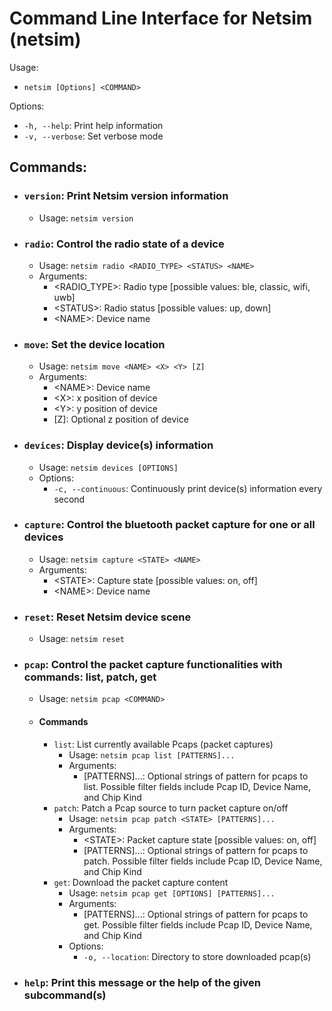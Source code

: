 # Command Line Interface for Netsim (netsim)

Usage:
* `netsim [Options] <COMMAND>`

Options:
* `-h, --help`:    Print help information
* `-v, --verbose`: Set verbose mode

## Commands:
* ### `version`:    Print Netsim version information
    * Usage: `netsim version`
* ### `radio`:      Control the radio state of a device
    * Usage: `netsim radio <RADIO_TYPE> <STATUS> <NAME>`
    * Arguments:
        * \<RADIO_TYPE\>:   Radio type [possible values: ble, classic, wifi, uwb]
        * \<STATUS\>:       Radio status [possible values: up, down]
        * \<NAME\>:         Device name
* ### `move`:       Set the device location
    * Usage: `netsim move <NAME> <X> <Y> [Z]`
    * Arguments:
        * \<NAME\>:         Device name
        * \<X\>:            x position of device
        * \<Y\>:            y position of device
        * [Z]:              Optional z position of device
* ### `devices`:    Display device(s) information
    * Usage: `netsim devices [OPTIONS]`
    * Options:
        * `-c, --continuous`:    Continuously print device(s) information every second
* ### `capture`:    Control the bluetooth packet capture for one or all devices
    * Usage: `netsim capture <STATE> <NAME>`
    * Arguments:
        * \<STATE\>:        Capture state [possible values: on, off]
        * \<NAME\>:         Device name
* ### `reset`:      Reset Netsim device scene
    * Usage: `netsim reset`
* ### `pcap`:       Control the packet capture functionalities with commands: list, patch, get
    * Usage: `netsim pcap <COMMAND>`
    * #### Commands
        * `list`:   List currently available Pcaps (packet captures)
            * Usage: `netsim pcap list [PATTERNS]...`
            * Arguments:
                * [PATTERNS]...:  Optional strings of pattern for pcaps to list. Possible filter fields
                                    include Pcap ID, Device Name, and Chip Kind
        * `patch`:  Patch a Pcap source to turn packet capture on/off
            * Usage: `netsim pcap patch <STATE> [PATTERNS]...`
            * Arguments:
                * \<STATE\>:        Packet capture state [possible values: on, off]
                * [PATTERNS]...:  Optional strings of pattern for pcaps to patch. Possible filter fields
                                    include Pcap ID, Device Name, and Chip Kind
        * `get`:    Download the packet capture content
            * Usage: `netsim pcap get [OPTIONS] [PATTERNS]...`
            * Arguments:
                * [PATTERNS]...:  Optional strings of pattern for pcaps to get. Possible filter fields
                                    include Pcap ID, Device Name, and Chip Kind
            * Options:
                * `-o, --location`: Directory to store downloaded pcap(s)
* ### `help`:       Print this message or the help of the given subcommand(s)
